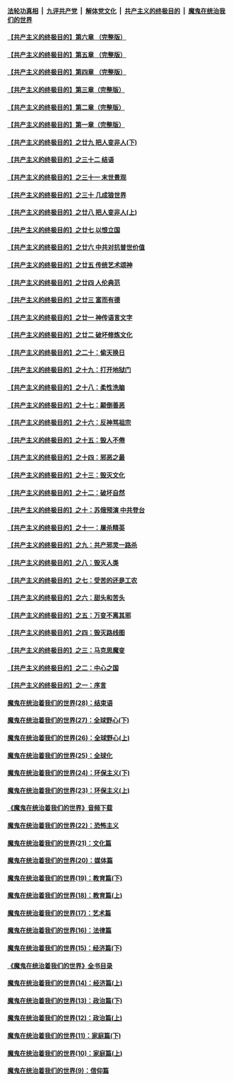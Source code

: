 ####  [法轮功真相](../../../../basic/blob/master/README.md?t=10200226) &nbsp;|&nbsp; [九评共产党](../../../../9ping.md/blob/master/README.md?t=10200226) &nbsp;|&nbsp; [解体党文化](../../../../jtdwh.md/blob/master/README.md?t=10200226)  &nbsp;|&nbsp; [共产主义的终极目的](../../../../gczydzjmd.md/blob/master/README.md?t=10200226) &nbsp;|&nbsp; [魔鬼在统治我们的世界](../../../../mgztzwmdsj.md/blob/master/README.md?t=10200226) 

#### [【共产主义的终极目的】第六章 （完整版）](../pages/nsc422/n11428913.md?t=10200226) 

#### [【共产主义的终极目的】第五章 （完整版）](../pages/nsc422/n11428912.md?t=10200226) 

#### [【共产主义的终极目的】第四章 （完整版）](../pages/nsc422/n11428907.md?t=10200226) 

#### [【共产主义的终极目的】第三章（完整版）](../pages/nsc422/n11428848.md?t=10200226) 

#### [【共产主义的终极目的】第二章（完整版）](../pages/nsc422/n11428831.md?t=10200226) 

#### [【共产主义的终极目的】第一章（完整版）](../pages/nsc422/n11417651.md?t=10200226) 

#### [【共产主义的终极目的】之廿九 把人变非人(下)](../pages/nsc422/n11344140.md?t=10200226) 

#### [【共产主义的终极目的】之三十二 结语](../pages/nsc422/n11360535.md?t=10200226) 

#### [【共产主义的终极目的】之三十一 末世景观](../pages/nsc422/n11351129.md?t=10200226) 

#### [【共产主义的终极目的】之三十 几成狼世界](../pages/nsc422/n11348280.md?t=10200226) 

#### [【共产主义的终极目的】之廿八 把人变非人(上)](../pages/nsc422/n11340492.md?t=10200226) 

#### [【共产主义的终极目的】之廿七 以恨立国](../pages/nsc422/n11336944.md?t=10200226) 

#### [【共产主义的终极目的】之廿六 中共对抗普世价值](../pages/nsc422/n11324785.md?t=10200226) 

#### [【共产主义的终极目的】之廿五 传统艺术颂神](../pages/nsc422/n11296396.md?t=10200226) 

#### [【共产主义的终极目的】之廿四 人伦典范](../pages/nsc422/n11296397.md?t=10200226) 

#### [【共产主义的终极目的】之廿三 富而有德](../pages/nsc422/n11283598.md?t=10200226) 

#### [【共产主义的终极目的】之廿一 神传语言文字](../pages/nsc422/n11263265.md?t=10200226) 

#### [【共产主义的终极目的】之廿二 破坏修炼文化](../pages/nsc422/n11245728.md?t=10200226) 

#### [【共产主义的终极目的】之二十：偷天换日](../pages/nsc422/n11238846.md?t=10200226) 

#### [【共产主义的终极目的】之十九：打开地狱门](../pages/nsc422/n11206376.md?t=10200226) 

#### [【共产主义的终极目的】之十八：柔性洗脑](../pages/nsc422/n11199994.md?t=10200226) 

#### [【共产主义的终极目的】之十七：颠倒善恶](../pages/nsc422/n11179782.md?t=10200226) 

#### [【共产主义的终极目的】之十六：反神骂祖宗](../pages/nsc422/n11166798.md?t=10200226) 

#### [【共产主义的终极目的】之十五：毁人不倦](../pages/nsc422/n11166792.md?t=10200226) 

#### [【共产主义的终极目的】之十四：邪恶之最](../pages/nsc422/n11150249.md?t=10200226) 

#### [【共产主义的终极目的】之十三：毁灭文化](../pages/nsc422/n11135227.md?t=10200226) 

#### [【共产主义的终极目的】之十二：破坏自然](../pages/nsc422/n11135214.md?t=10200226) 

#### [【共产主义的终极目的】之十：苏俄预演 中共登台](../pages/nsc422/n11118424.md?t=10200226) 

#### [【共产主义的终极目的】之十一：屠杀精英](../pages/nsc422/n11118442.md?t=10200226) 

#### [【共产主义的终极目的】之九：共产邪灵一路杀](../pages/nsc422/n11114139.md?t=10200226) 

#### [【共产主义的终极目的】之八：毁灭人类](../pages/nsc422/n11108503.md?t=10200226) 

#### [【共产主义的终极目的】之七：受苦的还是工农](../pages/nsc422/n11101809.md?t=10200226) 

#### [【共产主义的终极目的】之六：甜头和苦头](../pages/nsc422/n11096971.md?t=10200226) 

#### [【共产主义的终极目的】之五：万变不离其邪](../pages/nsc422/n11091285.md?t=10200226) 

#### [【共产主义的终极目的】之四：毁灭路线图](../pages/nsc422/n11086284.md?t=10200226) 

#### [【共产主义的终极目的】之三：马克思魔变](../pages/nsc422/n11061941.md?t=10200226) 

#### [【共产主义的终极目的】之二：中心之国](../pages/nsc422/n11047728.md?t=10200226) 

#### [【共产主义的终极目的】之一：序言](../pages/nsc422/n11086077.md?t=10200226) 

#### [魔鬼在统治着我们的世界(28)：结束语](../pages/nsc422/n10936246.md?t=10200226) 

#### [魔鬼在统治着我们的世界(27)：全球野心(下)](../pages/nsc422/n10928319.md?t=10200226) 

#### [魔鬼在统治着我们的世界(26)：全球野心(上)](../pages/nsc422/n10900318.md?t=10200226) 

#### [魔鬼在统治着我们的世界(25)：全球化](../pages/nsc422/n10788205.md?t=10200226) 

#### [魔鬼在统治着我们的世界(24)：环保主义(下)](../pages/nsc422/n10695307.md?t=10200226) 

#### [魔鬼在统治着我们的世界(23)：环保主义(上)](../pages/nsc422/n10688613.md?t=10200226) 

#### [《魔鬼在统治着我们的世界》音频下载](../pages/nsc422/n10635553.md?t=10200226) 

#### [魔鬼在统治着我们的世界(22)：恐怖主义](../pages/nsc422/n10614727.md?t=10200226) 

#### [魔鬼在统治着我们的世界(21)：文化篇](../pages/nsc422/n10597706.md?t=10200226) 

#### [魔鬼在统治着我们的世界(20)：媒体篇](../pages/nsc422/n10586579.md?t=10200226) 

#### [魔鬼在统治着我们的世界(19)：教育篇(下)](../pages/nsc422/n10564808.md?t=10200226) 

#### [魔鬼在统治着我们的世界(18)：教育篇(上)](../pages/nsc422/n10526970.md?t=10200226) 

#### [魔鬼在统治着我们的世界(17)：艺术篇](../pages/nsc422/n10499093.md?t=10200226) 

#### [魔鬼在统治着我们的世界(16)：法律篇](../pages/nsc422/n10485969.md?t=10200226) 

#### [魔鬼在统治着我们的世界(15)：经济篇(下)](../pages/nsc422/n10469975.md?t=10200226) 

#### [《魔鬼在统治着我们的世界》全书目录](../pages/nsc422/n10464261.md?t=10200226) 

#### [魔鬼在统治着我们的世界(14)：经济篇(上)](../pages/nsc422/n10457370.md?t=10200226) 

#### [魔鬼在统治着我们的世界(13)：政治篇(下)](../pages/nsc422/n10448270.md?t=10200226) 

#### [魔鬼在统治着我们的世界(12)：政治篇(上)](../pages/nsc422/n10444576.md?t=10200226) 

#### [魔鬼在统治着我们的世界(11)：家庭篇(下)](../pages/nsc422/n10440961.md?t=10200226) 

#### [魔鬼在统治着我们的世界(10)：家庭篇(上)](../pages/nsc422/n10435448.md?t=10200226) 

#### [魔鬼在统治着我们的世界(9)：信仰篇](../pages/nsc422/n10432159.md?t=10200226) 

